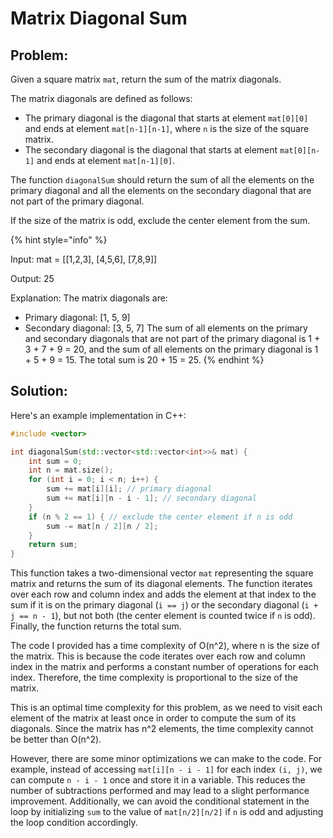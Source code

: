 # Matrix Diagonal Sum

## Problem:

Given a square matrix `mat`, return the sum of the matrix diagonals.

The matrix diagonals are defined as follows:

* The primary diagonal is the diagonal that starts at element `mat[0][0]` and ends at element `mat[n-1][n-1]`, where `n` is the size of the square matrix.
* The secondary diagonal is the diagonal that starts at element `mat[0][n-1]` and ends at element `mat[n-1][0]`.

The function `diagonalSum` should return the sum of all the elements on the primary diagonal and all the elements on the secondary diagonal that are not part of the primary diagonal.

If the size of the matrix is odd, exclude the center element from the sum.

{% hint style="info" %}


Input: mat = \[\[1,2,3], \[4,5,6], \[7,8,9]]

Output: 25

Explanation: The matrix diagonals are:

* Primary diagonal: \[1, 5, 9]
* Secondary diagonal: \[3, 5, 7] The sum of all elements on the primary and secondary diagonals that are not part of the primary diagonal is 1 + 3 + 7 + 9 = 20, and the sum of all elements on the primary diagonal is 1 + 5 + 9 = 15. The total sum is 20 + 15 = 25.
{% endhint %}

## Solution:

Here's an example implementation in C++:

```cpp
#include <vector>

int diagonalSum(std::vector<std::vector<int>>& mat) {
    int sum = 0;
    int n = mat.size();
    for (int i = 0; i < n; i++) {
        sum += mat[i][i]; // primary diagonal
        sum += mat[i][n - i - 1]; // secondary diagonal
    }
    if (n % 2 == 1) { // exclude the center element if n is odd
        sum -= mat[n / 2][n / 2];
    }
    return sum;
}

```

This function takes a two-dimensional vector `mat` representing the square matrix and returns the sum of its diagonal elements. The function iterates over each row and column index and adds the element at that index to the sum if it is on the primary diagonal (`i == j`) or the secondary diagonal (`i + j == n - 1`), but not both (the center element is counted twice if `n` is odd). Finally, the function returns the total sum.

The code I provided has a time complexity of O(n^2), where n is the size of the matrix. This is because the code iterates over each row and column index in the matrix and performs a constant number of operations for each index. Therefore, the time complexity is proportional to the size of the matrix.

This is an optimal time complexity for this problem, as we need to visit each element of the matrix at least once in order to compute the sum of its diagonals. Since the matrix has n^2 elements, the time complexity cannot be better than O(n^2).

However, there are some minor optimizations we can make to the code. For example, instead of accessing `mat[i][n - i - 1]` for each index `(i, j)`, we can compute `n - i - 1` once and store it in a variable. This reduces the number of subtractions performed and may lead to a slight performance improvement. Additionally, we can avoid the conditional statement in the loop by initializing `sum` to the value of `mat[n/2][n/2]` if `n` is odd and adjusting the loop condition accordingly.
